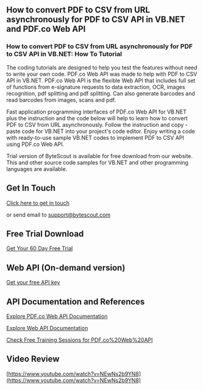 ## How to convert PDF to CSV from URL asynchronously for PDF to CSV API in VB.NET and PDF.co Web API

### How to convert PDF to CSV from URL asynchronously for PDF to CSV API in VB.NET: How To Tutorial

The coding tutorials are designed to help you test the features without need to write your own code. PDF.co Web API was made to help with PDF to CSV API in VB.NET. PDF.co Web API is the flexible Web API that includes full set of functions from e-signature requests to data extraction, OCR, images recognition, pdf splitting and pdf splitting. Can also generate barcodes and read barcodes from images, scans and pdf.

Fast application programming interfaces of PDF.co Web API for VB.NET plus the instruction and the code below will help to learn how to convert PDF to CSV from URL asynchronously. Follow the instruction and copy - paste code for VB.NET into your project's code editor. Enjoy writing a code with ready-to-use sample VB.NET codes to implement PDF to CSV API using PDF.co Web API.

Trial version of ByteScout is available for free download from our website. This and other source code samples for VB.NET and other programming languages are available.

## Get In Touch

[Click here to get in touch](https://bytescout.zendesk.com/hc/en-us/requests/new?subject=PDF.co%20Web%20API%20Question)

or send email to [support@bytescout.com](mailto:support@bytescout.com?subject=PDF.co%20Web%20API%20Question) 

## Free Trial Download

[Get Your 60 Day Free Trial](https://bytescout.com/download/web-installer?utm_source=github-readme)

## Web API (On-demand version)

[Get your free API key](https://pdf.co/documentation/api?utm_source=github-readme)

## API Documentation and References

[Explore PDF.co Web API Documentation](https://bytescout.com/documentation/index.html?utm_source=github-readme)

[Explore Web API Documentation](https://pdf.co/documentation/api?utm_source=github-readme)

[Check Free Training Sessions for PDF.co%20Web%20API](https://academy.bytescout.com/)

## Video Review

[https://www.youtube.com/watch?v=NEwNs2b9YN8](https://www.youtube.com/watch?v=NEwNs2b9YN8)